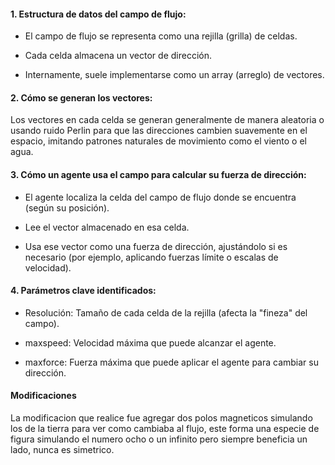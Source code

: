 #### 1. Estructura de datos del campo de flujo:

* El campo de flujo se representa como una rejilla (grilla) de celdas.

* Cada celda almacena un vector de dirección.

* Internamente, suele implementarse como un array (arreglo) de vectores.

#### 2. Cómo se generan los vectores:

Los vectores en cada celda se generan generalmente de manera aleatoria o usando ruido Perlin para que las direcciones cambien suavemente en el espacio, imitando patrones naturales de movimiento como el viento o el agua.

#### 3. Cómo un agente usa el campo para calcular su fuerza de dirección:

* El agente localiza la celda del campo de flujo donde se encuentra (según su posición).

* Lee el vector almacenado en esa celda.

* Usa ese vector como una fuerza de dirección, ajustándolo si es necesario (por ejemplo, aplicando fuerzas límite o escalas de velocidad).

#### 4. Parámetros clave identificados:

* Resolución: Tamaño de cada celda de la rejilla (afecta la "fineza" del campo).

* maxspeed: Velocidad máxima que puede alcanzar el agente.

* maxforce: Fuerza máxima que puede aplicar el agente para cambiar su dirección.

#### Modificaciones
La modificacion que realice fue agregar dos polos magneticos simulando los de la tierra para ver como cambiaba al flujo, este forma una especie de figura simulando el numero ocho o un infinito pero siempre beneficia un lado, nunca es simetrico.
